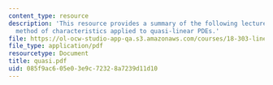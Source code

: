 ```yaml
---
content_type: resource
description: 'This resource provides a summary of the following lecture topic: the
  method of characteristics applied to quasi-linear PDEs.'
file: https://ol-ocw-studio-app-qa.s3.amazonaws.com/courses/18-303-linear-partial-differential-equations-fall-2006/085f9ac605e03e9c72328a7239d11d10_quasi.pdf
file_type: application/pdf
resourcetype: Document
title: quasi.pdf
uid: 085f9ac6-05e0-3e9c-7232-8a7239d11d10
---
```

